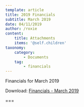 ```yaml
---
template: article
title: 2019 Financials
subtitle: March 2019
date: 04/11/2019
author: /roxie
content:
    title: Attachments
    items: '@self.children'
taxonomy:
    category: 
        - Documents
    tag: 
        - financials
---
```


Financials for March 2019

Download: [Financials - March 2019](2019-03-financials.pdf)

===


